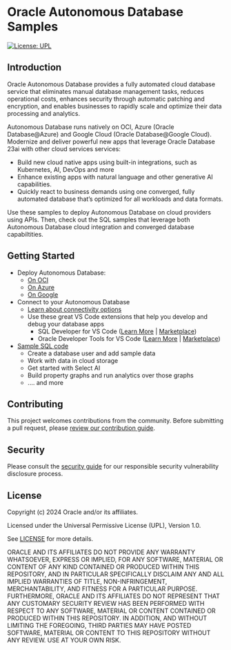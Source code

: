 # Oracle Autonomous Database Samples

[![License: UPL](https://img.shields.io/badge/license-UPL-green)](https://img.shields.io/badge/license-UPL-green) 

## Introduction
Oracle Autonomous Database provides a fully automated cloud database service that eliminates manual database management tasks, reduces operational costs, enhances security through automatic patching and encryption, and enables businesses to rapidly scale and optimize their data processing and analytics. 

Autonomous Database runs natively on OCI, Azure (Oracle Database@Azure) and Google Cloud (Oracle Database@Google Cloud). Modernize and deliver powerful new apps that leverage Oracle Database 23ai with other cloud services services:
* Build new cloud native apps using built-in integrations, such as Kubernetes, AI, DevOps and more
* Enhance existing apps with natural language and other generative AI capabilities.
* Quickly react to business demands using one converged, fully automated database that’s optimized for all workloads and data formats.

Use these samples to deploy Autonomous Database on cloud providers using APIs. Then, check out the SQL samples that leverage both Autonomous Database cloud integration and converged database capabiltities.

## Getting Started
* Deploy Autonomous Database: 
    * [On OCI](./multicloud/oci-cli/README.md) 
    * [On Azure](./multicloud/azure-cli/README.md)
    * [On Google](./multicloud/gcloud-cli/README.md)
* Connect to your Autonomous Database
    * [Learn about connectivity options](https://docs.oracle.com/en/cloud/paas/autonomous-database/serverless/adbsb/connect-preparing.html)
    * Use these great VS Code extensions that help you develop and debug your database apps
        * SQL Developer for VS Code ([Learn More](https://www.oracle.com/database/sqldeveloper/vscode/) | [Marketplace](https://marketplace.visualstudio.com/items?itemName=Oracle.sql-developer))
        * Oracle Developer Tools for VS Code  ([Learn More](https://docs.oracle.com/en/database/oracle/developer-tools-for-vscode/getting-started/gettingstarted.html) | [Marketplace](https://marketplace.visualstudio.com/items?itemName=Oracle.oracledevtools))
* [Sample SQL code](./sql/README.md)
    * Create a database user and add sample data
    * Work with data in cloud storage
    * Get started with Select AI
    * Build property graphs and run analytics over those graphs
    * .... and more

<!--

### Prerequisites
MISSING

## Notes/Issues
MISSING

## URLs
* Nothing at this time

-->

## Contributing
<!-- If your project has specific contribution requirements, update the
    CONTRIBUTING.md file to ensure those requirements are clearly explained. -->

This project welcomes contributions from the community. Before submitting a pull
request, please [review our contribution guide](./CONTRIBUTING.md).

## Security

Please consult the [security guide](./SECURITY.md) for our responsible security
vulnerability disclosure process.

## License
Copyright (c) 2024 Oracle and/or its affiliates.

Licensed under the Universal Permissive License (UPL), Version 1.0.

See [LICENSE](LICENSE.txt) for more details.

ORACLE AND ITS AFFILIATES DO NOT PROVIDE ANY WARRANTY WHATSOEVER, EXPRESS OR IMPLIED, FOR ANY SOFTWARE, MATERIAL OR CONTENT OF ANY KIND CONTAINED OR PRODUCED WITHIN THIS REPOSITORY, AND IN PARTICULAR SPECIFICALLY DISCLAIM ANY AND ALL IMPLIED WARRANTIES OF TITLE, NON-INFRINGEMENT, MERCHANTABILITY, AND FITNESS FOR A PARTICULAR PURPOSE.  FURTHERMORE, ORACLE AND ITS AFFILIATES DO NOT REPRESENT THAT ANY CUSTOMARY SECURITY REVIEW HAS BEEN PERFORMED WITH RESPECT TO ANY SOFTWARE, MATERIAL OR CONTENT CONTAINED OR PRODUCED WITHIN THIS REPOSITORY. IN ADDITION, AND WITHOUT LIMITING THE FOREGOING, THIRD PARTIES MAY HAVE POSTED SOFTWARE, MATERIAL OR CONTENT TO THIS REPOSITORY WITHOUT ANY REVIEW. USE AT YOUR OWN RISK. 
